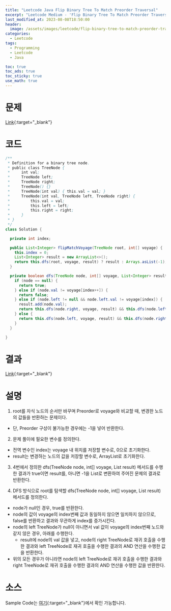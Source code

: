 ```yaml
---
title: "Leetcode Java Flip Binary Tree To Match Preorder Traversal"
excerpt: "Leetcode Medium - 'Flip Binary Tree To Match Preorder Traversal' 문제 Java 풀이"
last_modified_at: 2023-08-08T18:50:00
header:
  image: /assets/images/leetcode/flip-binary-tree-to-match-preorder-traversal.png
categories:
  - Leetcode
tags:
  - Programming
  - Leetcode
  - Java

toc: true
toc_ads: true
toc_sticky: true
use_math: true
---
```

# 문제
[Link](https://leetcode.com/problems/flip-binary-tree-to-match-preorder-traversal){:target="_blank"}

# 코드
```java
/**
 * Definition for a binary tree node.
 * public class TreeNode {
 *     int val;
 *     TreeNode left;
 *     TreeNode right;
 *     TreeNode() {}
 *     TreeNode(int val) { this.val = val; }
 *     TreeNode(int val, TreeNode left, TreeNode right) {
 *         this.val = val;
 *         this.left = left;
 *         this.right = right;
 *     }
 * }
 */
class Solution {

  private int index;

  public List<Integer> flipMatchVoyage(TreeNode root, int[] voyage) {
    this.index = 0;
    List<Integer> result = new ArrayList<>();
    return this.dfs(root, voyage, result) ? result : Arrays.asList(-1);
  }

  private boolean dfs(TreeNode node, int[] voyage, List<Integer> result) {
    if (node == null) {
      return true;
    } else if (node.val != voyage[index++]) {
      return false;
    } else if (node.left != null && node.left.val != voyage[index]) {
      result.add(node.val);
      return this.dfs(node.right, voyage, result) && this.dfs(node.left, voyage, result);
    } else {
      return this.dfs(node.left, voyage, result) && this.dfs(node.right, voyage, result);
    }
  }

}
```

# 결과
[Link](https://leetcode.com/problems/flip-binary-tree-to-match-preorder-traversal/submissions/1015535309/){:target="_blank"}

# 설명
1. root를 자식 노드의 순서만 바꾸며 Preorder로 voyage와 비교할 때, 변경한 노드의 값들을 반환하는 문제이다.
- 단, Preorder 구성이 불가능한 경우에는 -1을 넣어 반환한다.

2. 문제 풀이에 필요한 변수를 정의한다.
- 전역 변수인 index는 voyage 내 위치를 저장할 변수로, 0으로 초기화한다.
- result는 변경하는 노드의 값을 저장할 변수로, ArrayList로 초기화한다.

3. 4번에서 정의한 dfs(TreeNode node, int[] voyage, List<Integer> result) 메서드를 수행한 결과가 true이면 result를, 아니면 -1을 List로 변환하여 주어진 문제의 결과로 반환한다.

4. DFS 방식으로 root를 탐색할 dfs(TreeNode node, int[] voyage, List<Integer> result) 메서드를 정의한다.
- node가 null인 경우, true를 반환한다.
- node의 값이 voyage의 index번째 값과 동일하지 않으면 일치하지 않으므로, false를 반환하고 결과와 무관하게 index를 증가시킨다.
- node의 left TreeNode가 null이 아니면서 val 값이 voyage의 index번째 노드와 같지 않은 경우, 아래를 수행한다.
  - result에 node의 val 값을 넣고, node의 right TreeNode로 재귀 호출을 수행한 결과와 left TreeNode로 재귀 호출을 수행한 결과의 AND 연산을 수행한 값을 반환한다.
- 위의 모든 경우가 아니라면 node의 left TreeNode로 재귀 호출을 수행한 결과와 right TreeNode로 재귀 호출을 수행한 결과의 AND 연산을 수행한 값을 반환한다.

# 소스
Sample Code는 [여기](https://github.com/GracefulSoul/leetcode/blob/master/src/main/java/gracefulsoul/problems/FlipBinaryTreeToMatchPreorderTraversal.java){:target="_blank"}에서 확인 가능합니다.